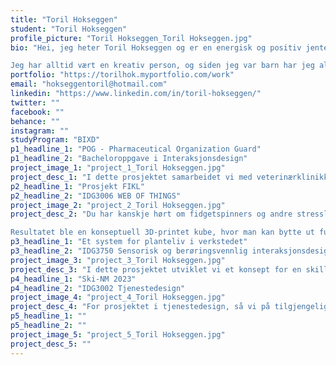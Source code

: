 ```yaml
---
title: "Toril Hokseggen"
student: "Toril Hokseggen"
profile_picture: "Toril Hokseggen_Toril Hokseggen.jpg"
bio: "Hei, jeg heter Toril Hokseggen og er en energisk og positiv jente fra Trøndelag. Jeg har en stor interesse for teknologi og innovasjon, spesielt når det gjelder å utvikle løsninger som hjelper mennesker i hverdagen og gir verdifullt resultat for brukerne.

Jeg har alltid vært en kreativ person, og siden jeg var barn har jeg alltid blitt fortalt dette. Når jeg går inn i et prosjekt, gjør jeg det med fullt engasjement og gir meg ikke før jeg er helt tilfreds med resultatet. Jeg er lidenskapelig opptatt av å finjustere hvert enkelt element for å sikre en optimal brukeropplevelse. Imidlertid er jeg også klar over at det er viktig å se på helheten og ha et overordnet perspektiv, og derfor setter jeg stor pris på å ha gode samarbeidspartnere som kan hjelpe meg med å se det store bildet."
portfolio: "https://torilhok.myportfolio.com/work"
email: "hokseggentoril@hotmail.com"
linkedin: "https://www.linkedin.com/in/toril-hokseggen/"
twitter: ""
facebook: ""
behance: ""
instagram: ""
studyProgram: "BIXD"
p1_headline_1: "POG - Pharmaceutical Organization Guard"
p1_headline_2: "Bacheloroppgave i Interaksjonsdesign"
project_image_1: "project_1_Toril Hokseggen.jpg"
project_desc_1: "I dette prosjektet samarbeidet vi med veterinærklinikk AniCura Gjøvik for å utforske, definere og løse utfordringer innen vareflyt og varetelling av medisiner. Løsningen er en digital tavle som skaper oversikt over hvilke medisiner klinikken trenger, hvor sluttbruker raskt og enkelt kan registrere ønskede medisin. Løsningen gir og en detaljert oversikt over lagerbeholdning ved hjelp av registrering av uttak og oversiktlig liste for varetelling."
p2_headline_1: "Prosjekt FIKL"
p2_headline_2: "IDG3006 WEB OF THINGS"
project_image_2: "project_2_Toril Hokseggen.jpg"
project_desc_2: "Du har kanskje hørt om fidgetspinners og andre stressleker som kan brukes i undervisningssammenheng framfor å sitte på telefonen. Men hva om de var knyttet opp mot internett? I dette prosjektet utforsket vi muligheten for å ha en fidget-kube som var knyttet opp mot en server via bluetooth på telefonen. Vi vurderte hvorvidt dette kunne la seg gjøre, hvilke funksjoner denne kuben kunne ha og hvilke input kuben registrerte og hvordan data kunne brukes og vises for å fremme bruk.

Resultatet ble en konseptuell 3D-printet kube, hvor man kan bytte ut funksjoner ved hjelp av magneter."
p3_headline_1: "Et system for planteliv i verkstedet"
p3_headline_2: "IDG3750 Sensorisk og berøringsvennlig interaksjonsdesign"
project_image_3: "project_3_Toril Hokseggen.jpg"
project_desc_3: "I dette prosjektet utviklet vi et konsept for en skillevegg som kan redusere støy og forstyrrelser i undervisningsrom, i tillegg til at den også vil ha potteplanter, vanningssystem og lyssystem for plantene som vil holde de i live gjennom året. Formålet med prosjektet var å gjøre skilleveggen estetisk og praktisk, og bidra til å skape et godt læringsmiljø."
p4_headline_1: "Ski-NM 2023"
p4_headline_2: "IDG3002 Tjenestedesign"
project_image_4: "project_4_Toril Hokseggen.jpg"
project_desc_4: "For prosjektet i tjenestedesign, så vi på tilgjengelighet under arrangementet Ski-NM på Vind IL stadion. Her så vi på muligheten for å forbedre tilretteleggingen for mennesker med bevegelsesutfordringer. Resultatet ble et konsept med fem soner spredt utover stadion hvor tilskuere kan oppholde seg, i tillegg til at sonene inneholder nødvendige fasiliteter. Dette sikrer kort gåavstand til det som trengs for å holde på den gode stemningen."
p5_headline_1: ""
p5_headline_2: ""
project_image_5: "project_5_Toril Hokseggen.jpg"
project_desc_5: ""
---
```

